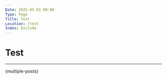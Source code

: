 ```yaml
---
Date: 2025-05-01 00:00
Type: Page
Title: Test
Location: /test
Index: Exclude
---
```


# Test

---

{multiple-posts}
